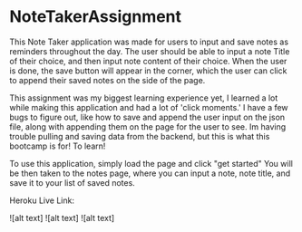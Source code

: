 
# NoteTakerAssignment

This Note Taker application was made for users to input and save notes as reminders throughout the day. The user should be able to input a note Title of their choice, and then input note content of their choice. When the user is done, the save button will appear in the corner, which the user can click to append their saved notes on the side of the page. 

This assignment was my biggest learning experience yet, I learned a lot while making this application and had a lot of 'click moments.' I have a few bugs to figure out, like how to save and append the user input on the json file, along with appending them on the page for the user to see. Im having trouble pulling and saving data from the backend, but this is what this bootcamp is for! To learn!

To use this application, simply load the page and click "get started" You will be then taken to the notes page, where you can input a note, note title, and save it to your list of saved notes.


Heroku Live Link:


![alt text]
![alt text]
![alt text]